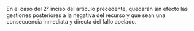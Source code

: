 En el caso del 2° inciso del artículo precedente, quedarán sin efecto las gestiones posteriores a la negativa del recurso y que sean una consecuencia inmediata y directa del fallo apelado.